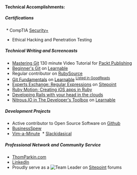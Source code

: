 #### Technical Accomplishments:

##### Certifications
  * CompTIA [Security+](https://github.com/ParkinT/HireMe/blob/Skills/CompTIA%20Security%2B%20Certificate.pdf)
  * Ethical Hacking and Penetration Testing

##### Technical Writing and Screencasts

  * [Mastering Git](http://goo.gl/iC43kt) 130 minute Video Tutorial for [Packt Publishing](https://www.packtpub.com/)
  * [Beginner's Git](http://www.sitepoint.com/learnable-screencast-intro-to-git/) on [Learnable](https://learnable.com)
  * Regular contributor on [RubySource](http://www.sitepoint.com/author/tparkin/)
  * [Git Fundamentals](https://learnable.com/books/git-fundamentals) on [Learnable](https://learnable.com) <sup>[Listed in GoodReads](http://www.goodreads.com/author/show/7730347.Thom_Parkin)</sup> 
   * [Experts Exchange: Regular Expressions](http://www.sitepoint.com/regular-expressions-gotta-love-em/) on [Sitepoint](https://sitepoint.com) 
  * [Ruby Motion: Creating iOS apps in Ruby](http://www.meetup.com/Orlando-Ruby/events/97497992/)  
  * [Developing Rails with your head in the clouds](http://www.meetup.com/Orlando-Ruby/events/117192572/)
  * [Nitrous.IO in The Developer's Toolbox](https://learnable.com/hub/play/47) on [Learnable](https://learnable.com)

##### Development Projects

  * Active contributor to Open Source Software on [Github](https://github.com/ParkinT)
  * [BusinessSpew](bs.leveragedsynergies.com)
  * [Vim-a-Minute](https://www.vimamin.com)
  * [Slackidasical](https://gist.github.com/ParkinT/0309bb2fecb83aaeb202#slackidasical)

##### Professional Network and Community Service

  * [ThomParkin.com](http://ThomParkin.com)
  * [LinkedIn](http://www.linkedin.com/in/thomparkin)
  * Proudly serve as a ![Team Leader](http://www.sitepoint.com/forums/images/common/ranks/spf_teamLeader.png "Sitepoint Team Leader") on [Sitepoint](http://sitepoint.com/forums) forums

